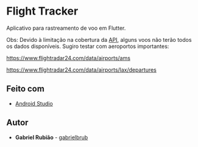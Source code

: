 # Flight Tracker

Aplicativo para rastreamento de voo em Flutter.

Obs: Devido à limitação na cobertura da [API](https://rapidapi.com/squawk7000/api/aerodatabox), alguns voos não terão todos os dados disponíveis.
Sugiro testar com aeroportos importantes:

https://www.flightradar24.com/data/airports/ams

https://www.flightradar24.com/data/airports/lax/departures

## Feito com

* [Android Studio](https://developer.android.com/studio)

## Autor

* **Gabriel Rubião** - [gabrielbrub](https://github.com/gabrielbrub)
